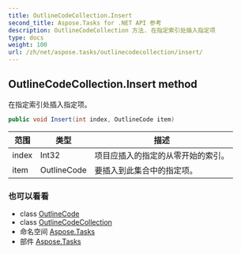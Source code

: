 ```yaml
---
title: OutlineCodeCollection.Insert
second_title: Aspose.Tasks for .NET API 参考
description: OutlineCodeCollection 方法. 在指定索引处插入指定项
type: docs
weight: 100
url: /zh/net/aspose.tasks/outlinecodecollection/insert/
---
```

## OutlineCodeCollection.Insert method

在指定索引处插入指定项。

```csharp
public void Insert(int index, OutlineCode item)
```

| 范围 | 类型 | 描述 |
| --- | --- | --- |
| index | Int32 | 项目应插入的指定的从零开始的索引。 |
| item | OutlineCode | 要插入到此集合中的指定项。 |

### 也可以看看

* class [OutlineCode](../../outlinecode/)
* class [OutlineCodeCollection](../)
* 命名空间 [Aspose.Tasks](../../outlinecodecollection/)
* 部件 [Aspose.Tasks](../../../)


